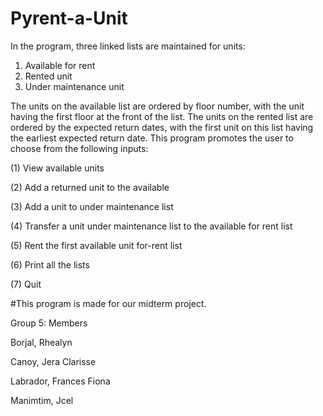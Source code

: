 # Pyrent-a-Unit

In the program, three linked lists are maintained for units: 
1. Available for rent 
2. Rented unit
3. Under maintenance unit

The units on the available list are ordered by floor number, with the unit having the first floor at the front of the list. The units on the rented list are ordered by the expected return dates, with the first unit on this list having the earliest expected return date. 
This program promotes the user to choose from the following inputs: 

(1) View available units			

(2) Add a returned unit to the available				

(3) Add a unit to under maintenance list	

(4) Transfer a unit under maintenance list 
to the available for rent list

(5) Rent the first available unit for-rent list

(6) Print all the lists

(7) Quit

#This program is made for our midterm project.

Group 5: Members

Borjal, Rhealyn

Canoy, Jera Clarisse

Labrador, Frances Fiona

Manimtim, Jcel
